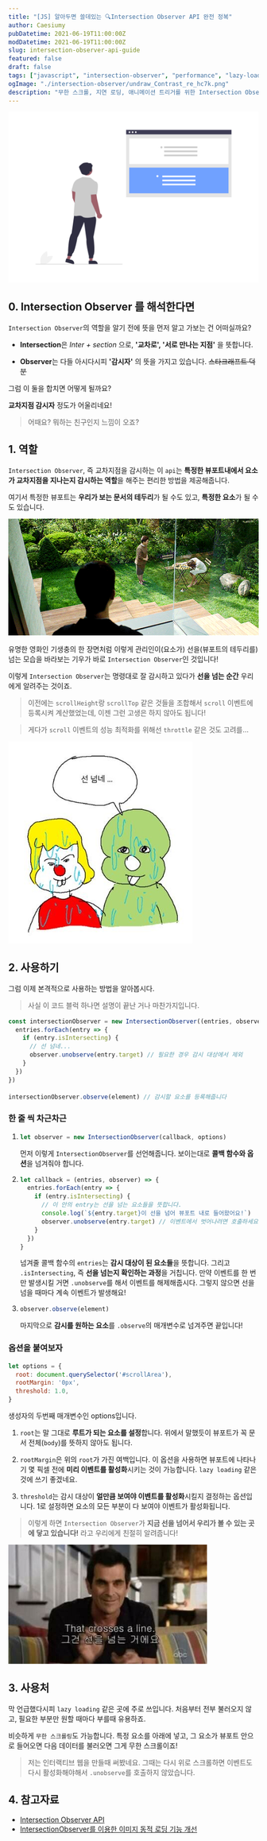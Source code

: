 ```yaml
---
title: "[JS] 알아두면 쓸데있는 🔍Intersection Observer API 완전 정복"
author: Caesiumy
pubDatetime: 2021-06-19T11:00:00Z
modDatetime: 2021-06-19T11:00:00Z
slug: intersection-observer-api-guide
featured: false
draft: false
tags: ["javascript", "intersection-observer", "performance", "lazy-loading", "animation"]
ogImage: "./intersection-observer/undraw_Contrast_re_hc7k.png"
description: "무한 스크롤, 지연 로딩, 애니메이션 트리거를 위한 Intersection Observer 실전 가이드"
---
```


![thumbnail](./intersection-observer/undraw_Contrast_re_hc7k.png)

## 0. Intersection Observer 를 해석한다면

`Intersection Observer`의 역할을 알기 전에 뜻을 먼저 알고 가보는 건 어떠실까요?

- **Intersection**은 _Inter + section_ 으로, **'교차로', '서로 만나는 지점'** 을 뜻합니다.

- **Observer**는 다들 아시다시피 **'감시자'** 의 뜻을 가지고 있습니다. ~~스타크래프트 덕분~~

그럼 이 둘을 합치면 어떻게 될까요?

**교차지점 감시자** 정도가 어울리네요!

> 어때요? 뭐하는 친구인지 느낌이 오죠?

## 1. 역할

`Intersection Observer`, 즉 교차지점을 감시하는 이 `api`는 **특정한 뷰포트내에서 요소가 교차지점을 지나는지 감시하는 역할**을 해주는 편리한 방법을 제공해줍니다.

여기서 특정한 뷰포트는 **우리가 보는 문서의 테두리**가 될 수도 있고, **특정한 요소**가 될 수도 있습니다.

![기생충-선넘는](./intersection-observer/기생충선넘네.gif)

유명한 영화인 기생충의 한 장면처럼
이렇게 관리인이(요소가) 선을(뷰포트의 테두리를) 넘는 모습을 바라보는 기우가 바로 `Intersection Observer`인 것입니다!

이렇게 `Intersection Observer`는 명령대로 잘 감시하고 있다가 **선을 넘는 순간** 우리에게 알려주는 것이죠.

> 이전에는 `scrollHeight`랑 `scrollTop` 같은 것들을 조합해서 `scroll` 이벤트에 등록시켜 계산했었는데, 이젠 그런 고생은 하지 않아도 됩니다!

> 게다가 `scroll` 이벤트의 성능 최적화를 위해선 `throttle` 같은 것도 고려를...

![선넘네](./intersection-observer/둘리선넘네.jpg)

## 2. 사용하기

그럼 이제 본격적으로 사용하는 방법을 알아봅시다.

> 사실 이 코드 블럭 하나면 설명이 끝난 거나 마찬가지입니다.

```js
const intersectionObserver = new IntersectionObserver((entries, observer) => {
  entries.forEach(entry => {
    if (entry.isIntersecting) {
      // 선 넘네...
      observer.unobserve(entry.target) // 필요한 경우 감시 대상에서 제외
    }
  })
})

intersectionObserver.observe(element) // 감시할 요소를 등록해줍니다
```

### 한 줄 씩 차근차근

1.  ```js
    let observer = new IntersectionObserver(callback, options)
    ```

    먼저 이렇게 `IntersectionObserver`를 선언해줍니다.
    보이는대로 **콜백 함수와 옵션**을 넘겨줘야 합니다.

2.  ```js
    let callback = (entries, observer) => {
      entries.forEach(entry => {
        if (entry.isIntersecting) {
          // 이 안의 entry는 선을 넘는 요소들을 뜻합니다.
          console.log(`${entry.target}이 선을 넘어 뷰포트 내로 들어왔어요!`)
          observer.unobserve(entry.target) // 이벤트에서 벗어나려면 호출하세요
        }
      })
    }
    ```

    넘겨줄 콜백 함수의 `entries`는 **감시 대상이 된 요소들**을 뜻합니다. 그리고 `.isIntersecting`, 즉 **선을 넘는지 확인하는 과정**을 거칩니다.
    만약 이벤트를 한 번만 발생시킬 거면 `.unobserve`를 해서 이벤트를 해제해줍시다. 그렇지 않으면 선을 넘을 때마다 계속 이벤트가 발생해요!

3.  ```js
    observer.observe(element)
    ```

    마지막으로 **감시를 원하는 요소**를 `.observe`의 매개변수로 넘겨주면 끝입니다!

### 옵션을 붙여보자

```js
let options = {
  root: document.querySelector('#scrollArea'),
  rootMargin: '0px',
  threshold: 1.0,
}
```

생성자의 두번째 매개변수인 options입니다.

1. `root`는 말 그대로 **루트가 되는 요소를 설정**합니다. 위에서 말했듯이 뷰포트가 꼭 문서 전체(`body`)를 뜻하지 않아도 됩니다.

2. `rootMargin`은 위의 `root`가 가진 여백입니다. 이 옵션을 사용하면 뷰포트에 나타나기 몇 픽셀 전에 **미리 이벤트를 활성화**시키는 것이 가능합니다. `lazy loading` 같은 것에 쓰기 좋겠네요.

3. `threshold`는 감시 대상이 **얼만큼 보여야 이벤트를 활성화**시킬지 결정하는 옵션입니다. 1로 설정하면 요소의 모든 부분이 다 보여야 이벤트가 활성화됩니다.

> 이렇게 하면 `Intersection Observer`가 **지금 선을 넘어서 우리가 볼 수 있는 곳에 닿고 있습니다!** 라고 우리에게 친절히 알려줍니다!

![선을넘는](./intersection-observer/선을넘는.jpg)

## 3. 사용처

막 언급했다시피 `lazy loading` 같은 곳에 주로 쓰입니다. 처음부터 전부 불러오지 않고, 필요한 부분만 원할 때마다 부를때 유용하죠.

비슷하게 `무한 스크롤링`도 가능합니다. 특정 요소를 아래에 넣고, 그 요소가 뷰포트 안으로 들어오면 다음 데이터를 불러오면 그게 무한 스크롤이죠!

> 저는 인터랙티브 웹을 만들때 써봤네요. 그때는 다시 위로 스크롤하면 이벤트도 다시 활성화해야해서 `.unobserve`를 호출하지 않았습니다.

## 4. 참고자료

- [Intersection Observer API](https://developer.mozilla.org/ko/docs/Web/API/Intersection_Observer_API)
- [IntersectionObserver를 이용한 이미지 동적 로딩 기능 개선](https://tech.lezhin.com/2017/07/13/intersectionobserver-overview)